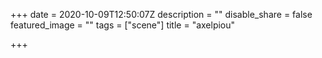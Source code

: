 +++
date = 2020-10-09T12:50:07Z
description = ""
disable_share = false
featured_image = ""
tags = ["scene"]
title = "axelpiou"

+++
